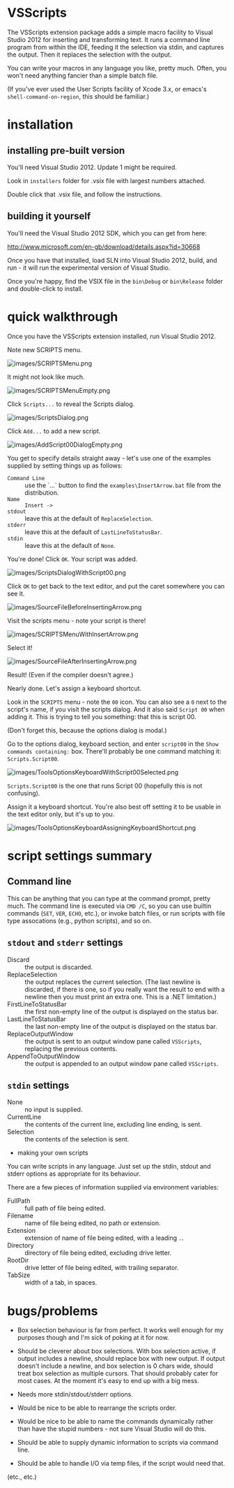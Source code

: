 VSScripts
=========

The VSScripts extension package adds a simple macro facility to Visual
Studio 2012 for inserting and transforming text. It runs a command
line program from within the IDE, feeding it the selection via stdin,
and captures the output. Then it replaces the selection with the
output.

You can write your macros in any language you like, pretty
much. Often, you won't need anything fancier than a simple batch file.

(If you've ever used the User Scripts facility of Xcode 3.x, or emacs's
`shell-command-on-region`, this should be familiar.)

installation
============

installing pre-built version
----------------------------

You'll need Visual Studio 2012. Update 1 might be required.

Look in `installers` folder for .vsix file with largest numbers
attached.

Double click that .vsix file, and follow the instructions.

building it yourself
--------------------

You'll need the Visual Studio 2012 SDK, which you can get from here:

http://www.microsoft.com/en-gb/download/details.aspx?id=30668

Once you have that installed, load SLN into Visual Studio 2012, build,
and run - it will run the experimental version of Visual Studio.

Once you're happy, find the VSIX file in the `bin\Debug` or
`bin\Release` folder and double-click to install.

quick walkthrough
=================

Once you have the VSScripts extension installed, run Visual
Studio 2012.

Note new SCRIPTS menu.

![images/SCRIPTSMenu.png](images/SCRIPTSMenu.png?raw=true)

It might not look like much.

![images/SCRIPTSMenuEmpty.png](images/SCRIPTSMenuEmpty.png)

Click `Scripts...` to reveal the Scripts dialog.

![images/ScriptsDialog.png](images/ScriptsDialog.png)

Click `Add...` to add a new script.

![images/AddScript00DialogEmpty.png](images/AddScript00DialogEmpty.png)

You get to specify details straight away - let's use one of the
examples supplied by setting things up as follows:

<dl>
<dt><code>Command Line</code></dt>
<dd>use the `...` button to find the <code>examples\InsertArrow.bat</code> file from the distribution.</dd>
<dt><code>Name</code></dt>
<dd><code>Insert -></code></dd>
<dt><code>stdout</code></dt>
<dd>leave this at the default of <code>ReplaceSelection</code>.</dd>
<dt><code>stderr</code></dt>
<dd>leave this at the default of <code>LastLineToStatusBar</code>.</dd>
<dt><code>stdin</code></dt>
<dd>leave this at the default of <code>None</code>.</dd>
</dl>

You're done! Click `OK`. Your script was added.

![images/ScriptsDialogWithScript00.png](images/ScriptsDialogWithScript00.png)

Click `OK` to get back to the text editor, and put the caret somewhere you can see it.

![images/SourceFileBeforeInsertingArrow.png](images/SourceFileBeforeInsertingArrow.png)

Visit the scripts menu - note your script is there!

![images/SCRIPTSMenuWithInsertArrow.png](images/SCRIPTSMenuWithInsertArrow.png)

Select it!

![images/SourceFileAfterInsertingArrow.png](images/SourceFileAfterInsertingArrow.png)

Result! (Even if the compiler doesn't agree.)

Nearly done. Let's assign a keyboard shortcut.

Look in the `SCRIPTS` menu - note the `00` icon. You can also see a
`0` next to the script's name, if you visit the scripts dialog. And it
also said `Script 00` when adding it. This is trying to tell you
something: that this is script 00.

(Don't forget this, because the options dialog is modal.)

Go to the options dialog, keyboard section, and enter `script00` in
the `Show commands containing:` box. There'll probably be one command
matching it: `Scripts.Script00`.

![images/ToolsOptionsKeyboardWithScript00Selected.png](images/ToolsOptionsKeyboardWithScript00Selected.png)

`Scripts.Script00` is the one that runs Script 00 (hopefully this is
not confusing).

Assign it a keyboard shortcut. You're also best off setting it to be
usable in the text editor only, but it's up to you.

![images/ToolsOptionsKeyboardAssigningKeyboardShortcut.png](images/ToolsOptionsKeyboardAssigningKeyboardShortcut.png)

script settings summary
=======================

Command line
------------

This can be anything that you can type at the command prompt, pretty
much. The command line is executed via `CMD /C`, so you can use
builtin commands (`SET`, `VER`, `ECHO`, etc.), or invoke batch files,
or run scripts with file type assocations (e.g., python scripts), and
so on.

`stdout` and `stderr` settings
------------------------------

<dl>
<dt>Discard</dt>
<dd>the output is discarded.</dd>
<dt>ReplaceSelection</dt>
<dd>the output replaces the current selection. (The last newline is discarded, if there is one, so if you really want the result to end with a newline then you must print an extra one. This is a .NET limitation.)</dd>
<dt>FirstLineToStatusBar</dt>
<dd>the first non-empty line of the output is displayed on the status bar.</dd>
<dt>LastLineToStatusBar</dt>
<dd>the last non-empty line of the output is displayed on the status bar.</dd>
<dt>ReplaceOutputWindow</dt>
<dd>the output is sent to an output window pane called <code>VSScripts</code>, replacing the previous contents.</dd>
<dt>AppendToOutputWindow</dt>
<dd>the output is appended to an output window pane called <code>VSScripts</code>.</dd>
</dl>

`stdin` settings
----------------

<dl>
<dt>None</dt>
<dd>no input is supplied.</dd>
<dt>CurrentLine</dt>
<dd>the contents of the current line, excluding line ending, is sent.</dd>
<dt>Selection</dt>
<dd>the contents of the selection is sent.</dd>
</dl>

* making your own scripts

You can write scripts in any language. Just set up the stdin, stdout
and stderr options as appropriate for its behaviour.

There are a few pieces of information supplied via environment
variables:

<dl>
<dt>FullPath</dt>
<dd>full path of file being edited.</dd>
<dt>Filename</dt>
<dd>name of file being edited, no path or extension.</dd>
<dt>Extension</dt>
<dd>extension of name of file being edited, with a leading <code>.</code>.</dd>
<dt>Directory</dt>
<dd>directory of file being edited, excluding drive letter.</dd>
<dt>RootDir</dt>
<dd>drive letter of file being edited, with trailing separator.</dd>
<dt>TabSize</dt>
<dd>width of a tab, in spaces.</dd>
</dl>

bugs/problems
=============

- Box selection behaviour is far from perfect. It works well enough
  for my purposes though and I'm sick of poking at it for now.

- Should be cleverer about box selections. With box selection active,
  if output includes a newline, should replace box with new output. If
  output doesn't include a newline, and box selection is 0 chars wide,
  should treat box selection as multiple cursors. That should probably
  cater for most cases. At the moment it's easy to end up with a big
  mess.

- Needs more stdin/stdout/stderr options.

- Would be nice to be able to rearrange the scripts order.

- Would be nice to be able to name the commands dynamically rather
  than have the stupid numbers - not sure Visual Studio will do this.

- Should be able to supply dynamic information to scripts via command
  line.

- Should be able to handle I/O via temp files, if the script would
  need that.

(etc., etc.)
